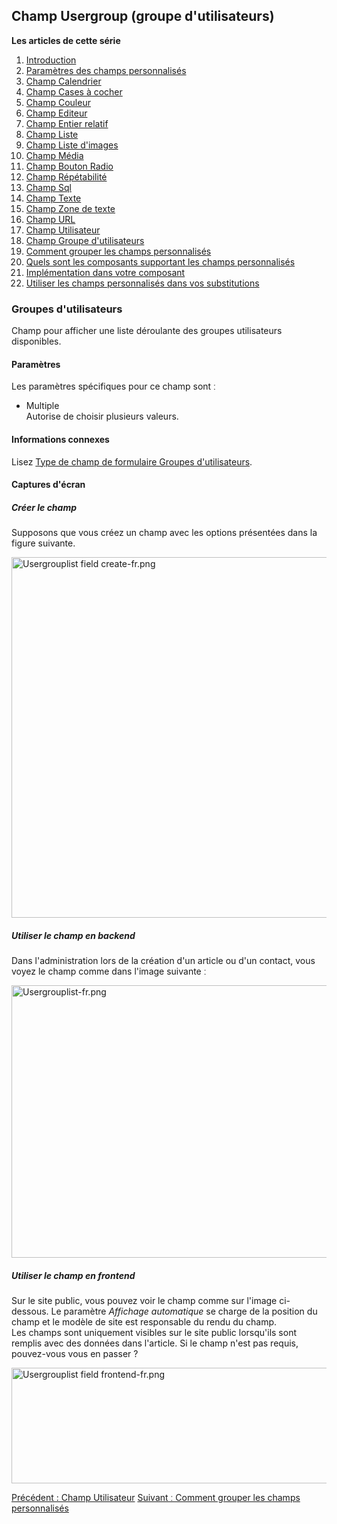 <!-- Filename: J3.x:Adding_custom_fields/Usergroup_Field / Display title: Ajout de champs personnalisés/Champ Groupes d'utilisateurs -->

<span id="section-portal-heading"></span>

## Champ Usergroup (groupe d'utilisateurs)

**Les articles de cette série**

1.  [Introduction](https://docs.joomla.org/J3.x:Adding_custom_fields "Special:MyLanguage/J3.x:Adding custom fields")
2.  [Paramètres des champs
    personnalisés](https://docs.joomla.org/J3.x:Adding_custom_fields/Parameters_for_all_Custom_Fields "Special:MyLanguage/J3.x:Adding custom fields/Parameters for all Custom Fields")
3.  [Champ
    Calendrier](https://docs.joomla.org/J3.x:Adding_custom_fields/Calendar_Field "Special:MyLanguage/J3.x:Adding custom fields/Calendar Field")
4.  [Champ Cases à
    cocher](https://docs.joomla.org/J3.x:Adding_custom_fields/Checkboxes_Field "Special:MyLanguage/J3.x:Adding custom fields/Checkboxes Field")
5.  [Champ
    Couleur](https://docs.joomla.org/J3.x:Adding_custom_fields/Color_Field "Special:MyLanguage/J3.x:Adding custom fields/Color Field")
6.  [Champ
    Editeur](https://docs.joomla.org/J3.x:Adding_custom_fields/Editor_Field "Special:MyLanguage/J3.x:Adding custom fields/Editor Field")
7.  [Champ Entier
    relatif](https://docs.joomla.org/J3.x:Adding_custom_fields/Integer_Field "Special:MyLanguage/J3.x:Adding custom fields/Integer Field")
8.  [Champ
    Liste](https://docs.joomla.org/J3.x:Adding_custom_fields/List_Field "Special:MyLanguage/J3.x:Adding custom fields/List Field")
9.  [Champ Liste
    d'images](https://docs.joomla.org/J3.x:Adding_custom_fields/ListOfImages_Field "Special:MyLanguage/J3.x:Adding custom fields/ListOfImages Field")
10. [Champ
    Média](https://docs.joomla.org/J3.x:Adding_custom_fields/Media_Field "Special:MyLanguage/J3.x:Adding custom fields/Media Field")
11. [Champ Bouton
    Radio](https://docs.joomla.org/J3.x:Adding_custom_fields/Radio_Field "Special:MyLanguage/J3.x:Adding custom fields/Radio Field")
12. [Champ
    Répétabilité](https://docs.joomla.org/J3.x:Adding_custom_fields/Repeatable_Field "Special:MyLanguage/J3.x:Adding custom fields/Repeatable Field")
13. [Champ
    Sql](https://docs.joomla.org/J3.x:Adding_custom_fieldshttps://docs.joomla.org/J3.x:Adding%20custom%20fields/Sql%20Field)
14. [Champ
    Texte](https://docs.joomla.org/J3.x:Adding_custom_fields/Text_Field "Special:MyLanguage/J3.x:Adding custom fields/Text Field")
15. [Champ Zone de
    texte](https://docs.joomla.org/J3.x:Adding_custom_fields/Textarea_Field "Special:MyLanguage/J3.x:Adding custom fields/Textarea Field")
16. [Champ
    URL](https://docs.joomla.org/J3.x:Adding_custom_fields/Url_Field "Special:MyLanguage/J3.x:Adding custom fields/Url Field")
17. [Champ
    Utilisateur](https://docs.joomla.org/J3.x:Adding_custom_fields/User_Field "Special:MyLanguage/J3.x:Adding custom fields/User Field")
18. [Champ Groupe
    d'utilisateurs](https://docs.joomla.org/J3.x:Adding_custom_fields/Usergroup_Field "Special:MyLanguage/J3.x:Adding custom fields/Usergroup Field")
19. [Comment grouper les champs
    personnalisés](https://docs.joomla.org/J3.x:Adding_custom_fields/How%CC%9E_can_you_group_custom_fields "Special:MyLanguage/J3.x:Adding custom fields/How̞ can you group custom fields")
20. [Quels sont les composants supportant les champs
    personnalisés](https://docs.joomla.org/J3.x:Adding_custom_fields/What_components_are_supporting_custom_fields "Special:MyLanguage/J3.x:Adding custom fields/What components are supporting custom fields")
21. [Implémentation dans votre
    composant](https://docs.joomla.org/J3.x:Adding_custom_fields/Implement_into_your_component "Special:MyLanguage/J3.x:Adding custom fields/Implement into your component")
22. [Utiliser les champs personnalisés dans vos
    substitutions](https://docs.joomla.org/J3.x:Adding_custom_fields/Overrides "Special:MyLanguage/J3.x:Adding custom fields/Overrides")

### Groupes d'utilisateurs

Champ pour afficher une liste déroulante des groupes utilisateurs
disponibles.

#### Paramètres

Les paramètres spécifiques pour ce champ sont ː

- Multiple  
  Autorise de choisir plusieurs valeurs.

#### Informations connexes

Lisez [Type de champ de formulaire Groupes
d'utilisateurs](https://docs.joomla.org/Usergroup_form_field_type "Special:MyLanguage/Usergroup form field type").

#### Captures d'écran

##### Créer le champ

Supposons que vous créez un champ avec les options présentées dans la
figure suivante.

<img
src="https://docs.joomla.org/images/thumb/2/20/Usergrouplist_field_create-fr.png/800px-Usergrouplist_field_create-fr.png"
decoding="async"
srcset="https://docs.joomla.org/images/2/20/Usergrouplist_field_create-fr.png 1.5x"
data-file-width="908" data-file-height="655" width="800" height="577"
alt="Usergrouplist field create-fr.png" />

##### Utiliser le champ en backend

Dans l'administration lors de la création d'un article ou d'un contact,
vous voyez le champ comme dans l'image suivante ː

<img
src="https://docs.joomla.org/images/thumb/0/02/Usergrouplist-fr.png/800px-Usergrouplist-fr.png"
decoding="async"
srcset="https://docs.joomla.org/images/0/02/Usergrouplist-fr.png 1.5x"
data-file-width="980" data-file-height="534" width="800" height="436"
alt="Usergrouplist-fr.png" />

##### Utiliser le champ en frontend

Sur le site public, vous pouvez voir le champ comme sur l'image
ci-dessous. Le paramètre *Affichage automatique* se charge de la
position du champ et le modèle de site est responsable du rendu du
champ.  
Les champs sont uniquement visibles sur le site public lorsqu'ils sont
remplis avec des données dans l'article. Si le champ n'est pas requis,
pouvez-vous vous en passer ?

<img
src="https://docs.joomla.org/images/4/49/Usergrouplist_field_frontend-fr.png"
decoding="async" data-file-width="800" data-file-height="185"
width="800" height="185" alt="Usergrouplist field frontend-fr.png" />

<a href="https://docs.joomla.org/J3.x:Adding_custom_fields/User_Field"
id="content-button" class="button expand success">Précédent : Champ
Utilisateur</a> <a
href="https://docs.joomla.org/J3.x:Adding_custom_fields/How%CC%9E_can_you_group_custom_fields"
id="content-button" class="button expand">Suivant ː Comment grouper les
champs personnalisés</a>
